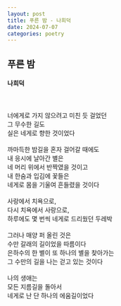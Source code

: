 ```yaml
---
layout: post
title: 푸른 밤 - 나희덕
date: 2024-07-07
categories: poetry
---
```

## 푸른 밤

#### 나희덕

<br>
<br>
너에게로 가지 않으려고 미친 듯 걸었던<br>
그 무수한 길도 <br>
실은 네게로 향한 것이었다<br>
<br>
까마득한 밤길을 혼자 걸어갈 때에도<br>
내 응시에 날아간 별은<br>
네 머리 위에서 반짝였을 것이고<br> 
내 한숨과 입김에 꽃들은<br>
네게로 몸을 기울여 흔들렸을 것이다<br>
<br> 
사랑에서 치욕으로,<br>
다시 치욕에서 사랑으로,<br>
하루에도 몇 번씩 네게로 드리웠던 두레박<br>
<br> 
그러나 매양 퍼 올린 것은<br>
수만 갈래의 길이었을 따름이다<br>
은하수의 한 별이 또 하나의 별을 찾아가는<br>
그 수만의 길을 나는 걷고 있는 것이다<br>
<br>
나의 생애는<br> 
모든 지름길을 돌아서<br> 
네게로 난 단 하나의 에움길이었다<br>

